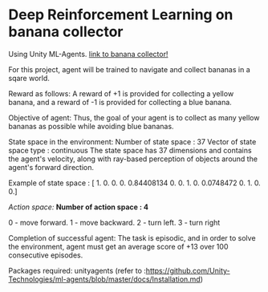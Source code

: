 # Deep Reinforcement Learning on banana collector

Using Unity ML-Agents. 
[link to banana collector!](https://github.com/Unity-Technologies/ml-agents/blob/master/docs/Learning-Environment-Examples.md#banana-collector)

For this project, agent will be trained to navigate and collect bananas in a sqare world.

Reward as follows:
A reward of +1 is provided for collecting a yellow banana, and a reward of -1 is provided for collecting a blue banana. 

Objective of agent:
Thus, the goal of your agent is to collect as many yellow bananas as possible while avoiding blue bananas.

State space in the environment:
Number of state space : 37
Vector of state space type : continuous
The state space has 37 dimensions and contains the agent's velocity, along with ray-based perception of objects around the agent's forward direction. 

Example of state space :
[ 1.          0.          0.          0.          0.84408134  0.          0.    1.          0.          0.0748472   0.          1.          0.          0.]

*Action space:*
__Number of action space : 4__

0 - move forward.
1 - move backward.
2 - turn left.
3 - turn right


Completion of successful agent:
The task is episodic, and in order to solve the environment, agent must get an average score of +13 over 100 consecutive episodes.

Packages required:
unityagents (refer to :https://github.com/Unity-Technologies/ml-agents/blob/master/docs/Installation.md)


